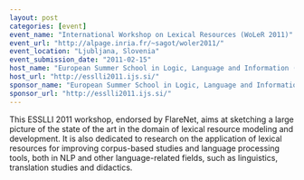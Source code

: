 ```yaml
---
layout: post
categories: [event]
event_name: "International Workshop on Lexical Resources (WoLeR 2011)"
event_url: "http://alpage.inria.fr/~sagot/woler2011/"
event_location: "Ljubljana, Slovenia"
event_submission_date: "2011-02-15"
host_name: "European Summer School in Logic, Language and Information (ESSLLI)"
host_url: "http://esslli2011.ijs.si/"
sponsor_name: "European Summer School in Logic, Language and Information (ESSLLI)"
sponsor_url: "http://esslli2011.ijs.si/"
---
```

This ESSLLI 2011 workshop, endorsed by FlareNet, aims at sketching a large picture of the state of the art in the domain of lexical resource modeling and development. It is also dedicated to research on the application of lexical resources for improving corpus-based studies and language processing tools, both in NLP and other language-related fields, such as linguistics, translation studies and didactics.
